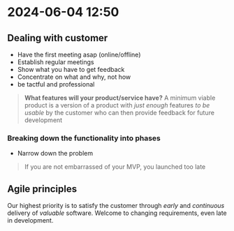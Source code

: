 # 2024-06-04 12:50

## Dealing with customer

- Have the first meeting asap (online/offline)
- Establish regular meetings
- Show what you have to get feedback
- Concentrate on what and why, not how
- be tactful and professional

> **What features will your product/service have?**
> A minimum viable product is a version of a product with _just enough_ features _to be usable_
> by the customer who can then provide feedback for future development

### Breaking down the functionality into phases

- Narrow down the problem

> If you are not embarrassed of your MVP, you launched too late

## Agile principles

Our highest priority is to satisfy the customer through _early_ and _continuous_ delivery of _valuable_ software.
Welcome to changing requirements, even late in development.
